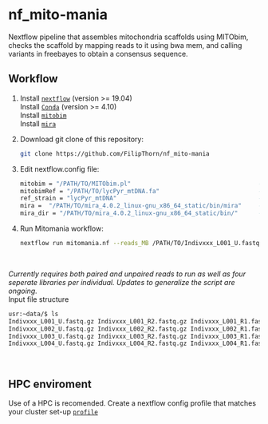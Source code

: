 # nf_mito-mania
Nextflow pipeline that assembles mitochondria scaffolds using MITObim, checks the scaffold by mapping reads to it using bwa mem, and calling variants in freebayes to obtain a consensus sequence. 

## Workflow

1) Install [`nextflow`](https://www.nextflow.io/) (version >= 19.04) \
   Install [`Conda`](https://conda.io/miniconda.html) (version >= 4.10) \
   Install [`mitobim`](https://github.com/chrishah/MITObim) \
   Install [`mira`](https://sourceforge.net/projects/mira-assembler/files/MIRA/stable/) 

2) Download git clone of this repository:
   ```bash
   git clone https://github.com/FilipThorn/nf_mito-mania
   ```
3) Edit nextflow.config file:
   ```bash
   mitobim = "/PATH/TO/MITObim.pl"                                    #path to MITObim script
   mitobimRef = "/PATH/TO/lycPyr_mtDNA.fa"                            #refernce for mitobim and mira
   ref_strain = "lycPyr_mtDNA"                                        #name of refernce for mitobim and mira
   mira =  "/PATH/TO/mira_4.0.2_linux-gnu_x86_64_static/bin/mira"     #path to mira
   mira_dir = "/PATH/TO/mira_4.0.2_linux-gnu_x86_64_static/bin/"      #path to mira dir
   ```
4) Run Mitomania workflow:
   ```bash
   nextflow run mitomania.nf --reads_MB /PATH/TO/Indivxxx_L001_U.fastq.gz --reads_PE '/PATH/TO/*_R{1,2}.fastq.gz' --reads_SE '/PATH/TO/*_U.fastq.gz' --outdir /PATH/TO/RESULTS
   ```
&nbsp;
&nbsp;
&nbsp;

*Currently requires both paired and unpaired reads to run as well as four seperate libraries per individual. Updates to generalize the script are ongoing.*  \
Input file structure
```bash
usr:~data/$ ls
Indivxxx_L001_U.fastq.gz Indivxxx_L001_R2.fastq.gz Indivxxx_L001_R1.fastq.gz 
Indivxxx_L002_U.fastq.gz Indivxxx_L002_R2.fastq.gz Indivxxx_L002_R1.fastq.gz
Indivxxx_L003_U.fastq.gz Indivxxx_L003_R2.fastq.gz Indivxxx_L003_R1.fastq.gz
Indivxxx_L004_U.fastq.gz Indivxxx_L004_R2.fastq.gz Indivxxx_L004_R1.fastq.gz 
```
&nbsp;
&nbsp;

## HPC enviroment
Use of a HPC is recomended. Create a nextflow config profile that matches your cluster set-up [`profile`]( https://www.nextflow.io/docs/latest/config.html#config-profiles)
 
